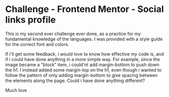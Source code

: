 # Challenge - Frontend Mentor - Social links profile

This is my second ever challenge ever done, as a practice for my fundamental knowledge of the languages. I was provided with a style guide for the correct font and colors.

If i'll get some feedback, i would love to know how effective my code is, and if i could have done anything in a more simple way. For example, since the image became a "block" item, i could'nt add margin-bottom to push down the h1. I instead added some margin-top on the h1, even though i wanted to follow the pattern of only adding margin-bottom to give spacing between the elements along the page. Could i have done anything different?

Much love
